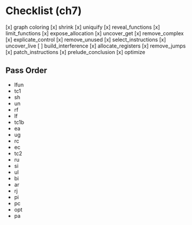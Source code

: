 # Checklist (ch7)

  [x] graph coloring
  [x] shrink
  [x] uniquify
  [x] reveal_functions
  [x] limit_functions
  [x] expose_allocation
  [x] uncover_get
  [x] remove_complex
  [x] explicate_control
  [x] remove_unused
  [x] select_instructions
  [x] uncover_live
  [ ] build_interference
  [x] allocate_registers
  [x] remove_jumps
  [x] patch_instructions
  [x] prelude_conclusion
  [x] optimize

## Pass Order

- lfun
- tc1
- sh
- un
- rf
- lf
- tc1b
- ea
- ug
- rc
- ec
- tc2
- ru
- si
- ul
- bi
- ar
- rj
- pi
- pc
- opt
- pa
